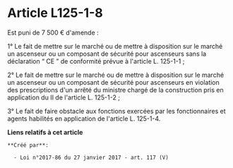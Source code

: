 # Article L125-1-8

Est puni de 7 500 € d'amende : 

1° Le fait de  mettre sur le marché ou de mettre à disposition sur le marché un  ascenseur ou un composant de sécurité pour
ascenseurs sans la  déclaration “ CE ” de conformité prévue à l'article L. 125-1-1 ; 

2° Le fait de mettre sur le marché ou de mettre à disposition sur le  marché un ascenseur ou un composant de sécurité pour
ascenseurs en  violation des prescriptions d'un arrêté du ministre chargé de la  construction pris en application du II de
l'article L. 125-1-2 ; 

3° Le fait de faire obstacle aux fonctions exercées par les  fonctionnaires et agents habilités en application de l'article
L.  125-1-4.

**Liens relatifs à cet article**

	**Créé par**:

	  - Loi n°2017-86 du 27 janvier 2017 - art. 117 (V)
